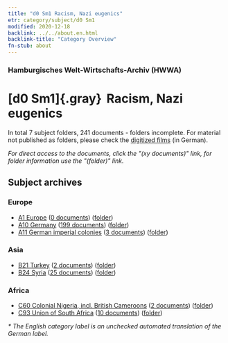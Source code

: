 ```yaml
---
title: "d0 Sm1 Racism, Nazi eugenics"
etr: category/subject/d0 Sm1
modified: 2020-12-18
backlink: ../../about.en.html
backlink-title: "Category Overview"
fn-stub: about
---
```


### Hamburgisches Welt-Wirtschafts-Archiv (HWWA)
# [d0 Sm1]{.gray}&#8201; Racism, Nazi eugenics&#160; 





In total 7 subject folders, 241 documents - folders incomplete.
For material not published as folders, please check the [digitized films](/film/h1_sh) (in German).

_For direct access to the documents, click the "(xy documents)" link, for folder information use the "(folder)" link._

## Subject archives



### Europe

- [A1 Europe](../../../geo/about.en.html#A1) (<a href="https://dfg-viewer.de/show/?tx_dlf[id]=https://pm20.zbw.eu/mets/sh/1408xx/140892/1442xx/144259/public.mets.en.xml" target="_blank">0 documents</a>) ([folder](http://purl.org/pressemappe20/folder/sh/140892,144259))
- [A10 Germany](../../../geo/about.en.html#A10) (<a href="https://dfg-viewer.de/show/?tx_dlf[id]=https://pm20.zbw.eu/mets/sh/1261xx/126128/1442xx/144259/public.mets.en.xml" target="_blank">199 documents</a>) ([folder](http://purl.org/pressemappe20/folder/sh/126128,144259))
- [A11 German imperial colonies](../../../geo/about.en.html#A11) (<a href="https://dfg-viewer.de/show/?tx_dlf[id]=https://pm20.zbw.eu/mets/sh/1409xx/140960/1442xx/144259/public.mets.en.xml" target="_blank">3 documents</a>) ([folder](http://purl.org/pressemappe20/folder/sh/140960,144259))

### Asia

- [B21 Turkey](../../../geo/about.en.html#B21) (<a href="https://dfg-viewer.de/show/?tx_dlf[id]=https://pm20.zbw.eu/mets/sh/1411xx/141111/1442xx/144259/public.mets.en.xml" target="_blank">2 documents</a>) ([folder](http://purl.org/pressemappe20/folder/sh/141111,144259))
- [B24 Syria](../../../geo/about.en.html#B24) (<a href="https://dfg-viewer.de/show/?tx_dlf[id]=https://pm20.zbw.eu/mets/sh/1411xx/141114/1442xx/144259/public.mets.en.xml" target="_blank">25 documents</a>) ([folder](http://purl.org/pressemappe20/folder/sh/141114,144259))

### Africa

- [C60 Colonial Nigeria, incl. British Cameroons](../../../geo/about.en.html#C60) (<a href="https://dfg-viewer.de/show/?tx_dlf[id]=https://pm20.zbw.eu/mets/sh/1414xx/141409/1442xx/144259/public.mets.en.xml" target="_blank">2 documents</a>) ([folder](http://purl.org/pressemappe20/folder/sh/141409,144259))
- [C93 Union of South Africa](../../../geo/about.en.html#C93) (<a href="https://dfg-viewer.de/show/?tx_dlf[id]=https://pm20.zbw.eu/mets/sh/1414xx/141454/1442xx/144259/public.mets.en.xml" target="_blank">10 documents</a>) ([folder](http://purl.org/pressemappe20/folder/sh/141454,144259))


_* The English category label is an unchecked automated translation of the German label._

